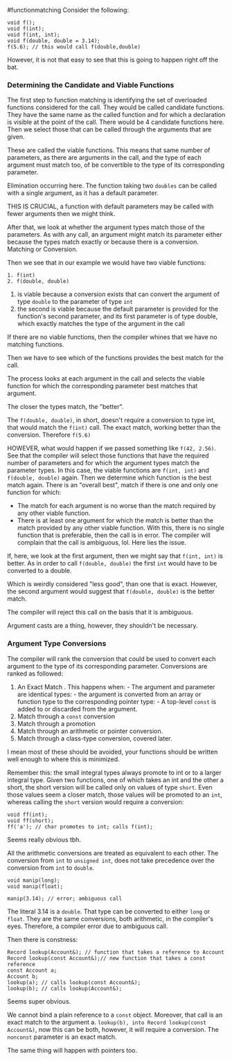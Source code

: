 #functionmatching
Consider the following: 
```
void f(); 
void f(int);
void f(int, int);
void f(double, double = 3.14);
f(5.6); // this would call f(double,double)
```
However, it is not that easy to see that this is going to happen right off the bat. 

### Determining the Candidate and Viable Functions
The first step to function matching is identifying the set of overloaded functions considered for the call. 
They would be called candidate functions. 
They have the same name as the called function and for which a declaration is visible at the point of the call. 
There would be 4 candidate functions here. 
Then we select those that can be called through the arguments that are given. 

These are called the viable functions. 
This means that same number of parameters, as there are arguments in the call, and the type of each argument must match too, of be convertible to the type of its corresponding parameter. 

Elimination occurring here. 
The function taking two `doubles` can be called with a single argument, as it has a default parameter. 

THIS IS CRUCIAL, a function with default parameters may be called with fewer arguments then we might think. 

After that, we look at whether the argument types match those of the parameters. 
As with any call, an argument might match its parameter either because the types match exactly or because there is a conversion. Matching or Conversion. 

Then we see that in our example we would have two viable functions: 
```
1. f(int)
2. f(double, double)
```
1. is viable because a conversion exists that can convert the argument of type `double` to the parameter of type `int`
2. the second is viable because the default parameter is provided for the function's second parameter, and its first parameter is of type double, which exactly matches the type of the argument in the call

If there are no viable functions, then the compiler whines that we have no matching functions.

Then we have to see which of the functions provides the best match for the call. 

The process looks at each argument in the call and selects the viable function for which the corresponding parameter best matches that argument. 

The closer the types match, the "better". 

The `f(double, double)`, in short, doesn't require a conversion to type int, that would match the `f(int)` call. 
The exact match, working better than the conversion. 
Therefore `f(5.6)` 


HOWEVER, what would happen if we passed something like `f(42, 2.56)`. 
See that the compiler will select those functions that have the required number of parameters and for which the argument types match the parameter types. 
In this case, the viable functions are `f(int, int)` and `f(double, double)` again.
Then we determine which function is the best match again. 
There is an "overall best", match if there is one and only one function for which: 
 - The match for each argument is no worse than the match required by any other viable function. 
 - There is at least one argument for which the match is better than the match provided by any other viable function. 
With this, there is no single function that is preferable, then the call is in error. 
The compiler will complain that the call is ambiguous, lol. Here lies the issue. 

If, here, we look at the first argument, then we might say that `f(int, int)` is better. As in order to call `f(double, double)` the first `int` would have to be converted to a double. 

Which is weirdly considered "less good", than one that is exact. 
However, the second argument would suggest that `f(double, double)` is the better match. 

The compiler will reject this call on the basis that it is ambiguous. 

Argument casts are a thing, however, they shouldn't be necessary. 


### Argument Type Conversions
The compiler will rank the conversion that could be used to convert each argument to the type of its corresponding parameter. Conversions are ranked as followed: 
1. An Exact Match . This happens when: - The argument and parameter are identical types: - the argument is converted from an array or function type to the corresponding pointer type: - A top-level `const` is added to or discarded from the argument.
2. Match through a `const` conversion
3. Match through a promotion
4. Match through an arithmetic or pointer conversion. 
5. Match through a class-type conversion, covered later. 

I mean most of these should be avoided, your functions should be written well enough to where this is minimized. 

Remember this: the small integral types always promote to int or to a larger integral type. 
Given two functions, one of which takes an int and the other a short, the short version will be called only on values of type `short`. 
Even those values seem a closer match, those values will be promoted to an `int`, whereas calling the `short` version would require a conversion: 
```
void ff(int); 
void ff(short); 
ff('a'); // char promotes to int; calls f(int); 
```
Seems really obvious tbh. 

All the arithmetic conversions are treated as equivalent to each other. 
The conversion from `int` to `unsigned int`, does not take precedence over the conversion from `int` to `double`. 
```
void manip(long); 
void manip(float);

manip(3.14); // error; ambiguous call
```
The literal 3.14 is a `double`. That type can be converted to either `long` or `float`. They are the same conversions, both arithmetic, in the compiler's eyes. Therefore, a compiler error due to ambiguous call. 

Then there is constness: 
```
Record lookup(Account&); // function that takes a reference to Account
Record lookup(const Account&);// new function that takes a const reference
const Account a; 
Account b; 
lookup(a); // calls lookup(const Account&);
lookup(b); // calls lookup(Account&);
```
Seems super obvious. 

We cannot bind a plain reference to a `const` object. Moreover, that call is an exact match to the argument a. 
`lookup(b), into Record lookup(const Account&)`, now this can be both, however, it will require a conversion. 
The `nonconst` parameter is an exact match. 

The same thing will happen with pointers too. 


